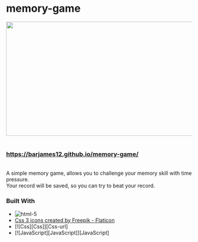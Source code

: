 # memory-game


<div align="center">
  <img width="600" height="310" src="https://user-images.githubusercontent.com/84085280/187908628-1b500316-a458-4bae-98f5-d3697807a425.gif">
</div>
</br>

### https://barjames12.github.io/memory-game/
</br>
A simple memory game, allows you to challenge your memory skill with time pressure. </br>
Your record will be saved, so you can try to beat your record. </br>

### Built With
 * ![html-5](https://user-images.githubusercontent.com/84085280/187911078-089c60e8-6613-4660-be7b-edab309786a8.png)
 * <a href="https://www.flaticon.com/free-icons/css-3" title="css 3 icons">Css 3 icons created by Freepik - Flaticon</a>
* [![Css][Css]][Css-url]
* [![JavaScript][JavaScript]][JavaScript]




